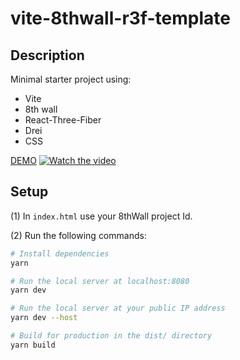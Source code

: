 # vite-8thwall-r3f-template

## Description

Minimal starter project using:

- Vite
- 8th wall
- React-Three-Fiber
- Drei
- CSS

[DEMO](https://www.youtube.com/shorts/-po9PcpTnoA)
[![Watch the video](https://img.youtube.com/vi/-po9PcpTnoA/hqdefault.jpg)](https://www.youtube.com/shorts/-po9PcpTnoA)

## Setup

(1) In `index.html` use your 8thWall project Id.

(2) Run the following commands:

```bash
# Install dependencies
yarn

# Run the local server at localhost:8080
yarn dev

# Run the local server at your public IP address
yarn dev --host

# Build for production in the dist/ directory
yarn build
```
